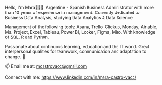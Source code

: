 Hello, I'm Mara🙋🏻‍♀️! Argentine - Spanish Business Administrator with more than 10 years of experience in management. Currently dedicated to Business Data Analysis, studying Data Analytics & Data Science.

Management of the following tools: Asana, Trello, Clickup, Monday, Airtable, Ms. Project, Excel, Tableau, Power BI, Looker, Figma, Miro. With knowledge of SQL, R and Python.

Passionate about continuous learning, education and the IT world. Great interpersonal qualities for teamwork, communication and adaptation to change. 🌟

📫 Email me at: mcastrovacc@gmail.com

Connect with me: https://www.linkedin.com/in/mara-castro-vacc/
